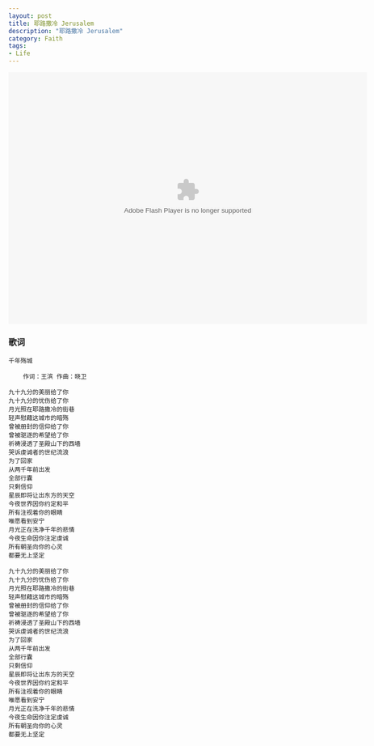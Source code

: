 ```yaml
--- 
layout: post
title: 耶路撒冷 Jerusalem 
description: "耶路撒冷 Jerusalem"
category: Faith
tags: 
- Life 
---
```



<object width="710" height="498" ><param name="movie" value="http://share.vrs.sohu.com/my/v.swf&topBar=1&id=29552443&autoplay=false"></param><param name="allowFullScreen" value="true"></param><param name="allowscriptaccess" value="always"></param><param name="wmode" value="Transparent"></param><embed width="710" height="498" wmode="Transparent" allowfullscreen="true" allowscriptaccess="always" quality="high" src="http://share.vrs.sohu.com/my/v.swf&topBar=1&id=29552443&autoplay=false" type="application/x-shockwave-flash"/></embed></object>

### 歌词

    千年殇城
     
        作词：王滨 作曲：晓卫
        
    九十九分的美丽给了你
    九十九分的忧伤给了你
    月光照在耶路撒冷的街巷
    轻声慰藉这城市的暗殇
    曾被册封的信仰给了你
    曾被驱逐的希望给了你
    祈祷浸透了圣殿山下的西墙
    哭诉虔诚者的世纪流浪
    为了回家
    从两千年前出发
    全部行囊
    只剩信仰
    星辰即将让出东方的天空
    今夜世界因你约定和平
    所有注视着你的眼睛
    唯愿看到安宁
    月光正在洗净千年的悲情
    今夜生命因你注定虔诚
    所有朝圣向你的心灵
    都要无上坚定
    
    九十九分的美丽给了你
    九十九分的忧伤给了你
    月光照在耶路撒冷的街巷
    轻声慰藉这城市的暗殇
    曾被册封的信仰给了你
    曾被驱逐的希望给了你
    祈祷浸透了圣殿山下的西墙
    哭诉虔诚者的世纪流浪
    为了回家
    从两千年前出发
    全部行囊
    只剩信仰
    星辰即将让出东方的天空
    今夜世界因你约定和平
    所有注视着你的眼睛
    唯愿看到安宁
    月光正在洗净千年的悲情
    今夜生命因你注定虔诚
    所有朝圣向你的心灵
    都要无上坚定








